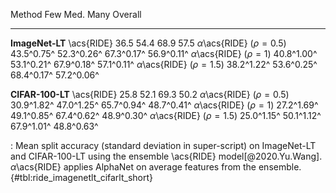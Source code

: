 Method                                  Few         Med.         Many      Overall
-------------------             -----------  -----------  -----------  -----------
**ImageNet-LT**
\acs{RIDE}                             36.5         54.4         68.9         57.5
$\alpha$\acs{RIDE} ($\rho=0.5$)  43.5^0.75^   52.3^0.26^   67.3^0.17^   56.9^0.11^
$\alpha$\acs{RIDE} ($\rho=1$)    40.8^1.00^   53.1^0.21^   67.9^0.18^   57.1^0.11^
$\alpha$\acs{RIDE} ($\rho=1.5$)  38.2^1.22^   53.6^0.25^   68.4^0.17^   57.2^0.06^
<!--  -->
**CIFAR-100-LT**
\acs{RIDE}                             25.8         52.1         69.3         50.2
$\alpha$\acs{RIDE} ($\rho=0.5$)  30.9^1.82^   47.0^1.25^   65.7^0.94^   48.7^0.41^
$\alpha$\acs{RIDE} ($\rho=1$)    27.2^1.69^   49.1^0.85^   67.4^0.62^   48.9^0.30^
$\alpha$\acs{RIDE} ($\rho=1.5$)  25.0^1.15^   50.1^1.12^   67.9^1.01^   48.8^0.63^

: Mean split accuracy (standard deviation in super-script) on ImageNet-LT and CIFAR-100-LT using the ensemble \acs{RIDE} model[@2020.Yu.Wang]. $\alpha$\acs{RIDE} applies AlphaNet on average features from the ensemble. {#tbl:ride_imagenetlt_cifarlt_short}

